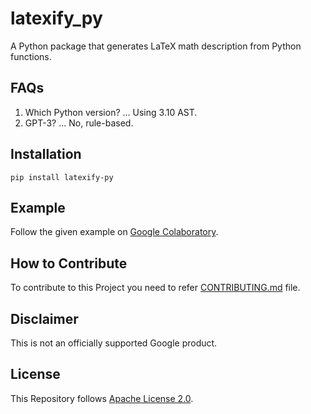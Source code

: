 # latexify_py
A Python package that generates LaTeX math description from Python functions.

## FAQs
1. Which Python version? ... Using 3.10 AST.
2. GPT-3? ... No, rule-based.

## Installation

```shell
pip install latexify-py
```

## Example

Follow the given example on [Google Colaboratory](https://colab.research.google.com/drive/1MuiawKpVIZ12MWwyYuzZHmbKThdM5wNJ?usp=sharing).

## How to Contribute 
To contribute to this Project you need to refer [CONTRIBUTING.md](https://github.com/google/latexify_py/blob/develop/CONTRIBUTING.md) file.

## Disclaimer

This is not an officially supported Google product.

## License 

This Repository follows [Apache License 2.0](https://github.com/google/latexify_py/blob/develop/LICENSE).
